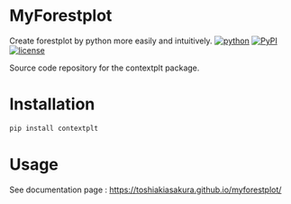 # MyForestplot
Create forestplot by python more easily and intuitively. 
[![python](https://img.shields.io/pypi/pyversions/myforestplot)](https://www.python.org/)
[![PyPI](https://img.shields.io/pypi/v/myforestplot.svg)](https://pypi.org/project/myforestplot/)
[![license](https://img.shields.io/pypi/l/myforestplot?color=blue)](https://github.com/toshiakiasakura/myforestplot/blob/main/LICENSE)

Source code repository for the contextplt package.

# Installation
```bash
pip install contextplt
```

# Usage
See documentation page : https://toshiakiasakura.github.io/myforestplot/


